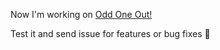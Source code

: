 Now I'm working on [Odd One Out!](https://github.com/AWIX-studio/odd_one_out)

Test it and send issue for features or bug fixes 🤝
